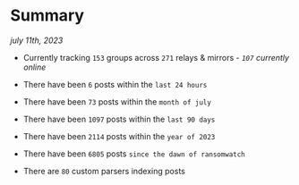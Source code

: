 
# Summary
_july 11th, 2023_

- Currently tracking `153` groups across `271` relays & mirrors - _`107` currently online_

- There have been `6` posts within the `last 24 hours`

- There have been `73` posts within the `month of july`

- There have been `1097` posts within the `last 90 days`

- There have been `2114` posts within the `year of 2023`

- There have been `6805` posts `since the dawn of ransomwatch`

- There are `80` custom parsers indexing posts
